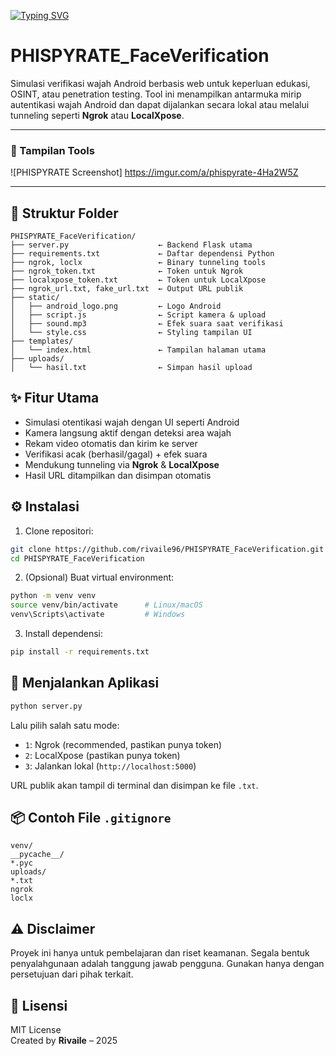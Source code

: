 [![Typing SVG](https://readme-typing-svg.herokuapp.com?font=Fira+Code&weight=900&size=25&pause=1000&color=56F7F0&background=FB16EE00&width=440&lines=PHISPYRATE+Face+Verification)](https://git.io/typing-svg)

# PHISPYRATE_FaceVerification

Simulasi verifikasi wajah Android berbasis web untuk keperluan edukasi, OSINT, atau penetration testing. Tool ini menampilkan antarmuka mirip autentikasi wajah Android dan dapat dijalankan secara lokal atau melalui tunneling seperti **Ngrok** atau **LocalXpose**.

---

### 📸 Tampilan Tools

![PHISPYRATE Screenshot] https://imgur.com/a/phispyrate-4Ha2W5Z

---

## 📁 Struktur Folder
```
PHISPYRATE_FaceVerification/
├── server.py                    ← Backend Flask utama
├── requirements.txt             ← Daftar dependensi Python
├── ngrok, loclx                 ← Binary tunneling tools
├── ngrok_token.txt              ← Token untuk Ngrok
├── localxpose_token.txt         ← Token untuk LocalXpose
├── ngrok_url.txt, fake_url.txt  ← Output URL publik
├── static/
│   ├── android_logo.png         ← Logo Android
│   ├── script.js                ← Script kamera & upload
│   ├── sound.mp3                ← Efek suara saat verifikasi
│   └── style.css                ← Styling tampilan UI
├── templates/
│   └── index.html               ← Tampilan halaman utama
├── uploads/
│   └── hasil.txt                ← Simpan hasil upload
```

## ✨ Fitur Utama
- Simulasi otentikasi wajah dengan UI seperti Android
- Kamera langsung aktif dengan deteksi area wajah
- Rekam video otomatis dan kirim ke server
- Verifikasi acak (berhasil/gagal) + efek suara
- Mendukung tunneling via **Ngrok** & **LocalXpose**
- Hasil URL ditampilkan dan disimpan otomatis

## ⚙️ Instalasi

1. Clone repositori:
```bash
git clone https://github.com/rivaile96/PHISPYRATE_FaceVerification.git
cd PHISPYRATE_FaceVerification
```

2. (Opsional) Buat virtual environment:
```bash
python -m venv venv
source venv/bin/activate      # Linux/macOS
venv\Scripts\activate         # Windows
```

3. Install dependensi:
```bash
pip install -r requirements.txt
```

## 🚀 Menjalankan Aplikasi

```bash
python server.py
```

Lalu pilih salah satu mode:
- `1`: Ngrok (recommended, pastikan punya token)
- `2`: LocalXpose (pastikan punya token)
- `3`: Jalankan lokal (`http://localhost:5000`)

URL publik akan tampil di terminal dan disimpan ke file `.txt`.

## 📦 Contoh File `.gitignore`
```
venv/
__pycache__/
*.pyc
uploads/
*.txt
ngrok
loclx
```

## ⚠️ Disclaimer
Proyek ini hanya untuk pembelajaran dan riset keamanan. Segala bentuk penyalahgunaan adalah tanggung jawab pengguna. Gunakan hanya dengan persetujuan dari pihak terkait.

## 📄 Lisensi
MIT License  
Created by **Rivaile** – 2025
